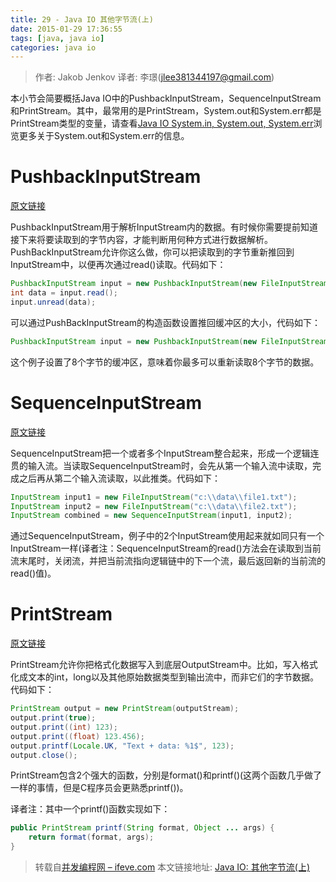 ```yaml
---
title: 29 - Java IO 其他字节流(上)
date: 2015-01-29 17:36:55
tags: [java, java io]
categories: java io
---
```


> 作者: Jakob Jenkov 译者: 李璟(jlee381344197@gmail.com)

本小节会简要概括Java IO中的PushbackInputStream，SequenceInputStream和PrintStream。其中，最常用的是PrintStream，System.out和System.err都是PrintStream类型的变量，请查看[Java IO System.in, System.out, System.err](/2015/01/07/java-io-07-system-in-out-error/)浏览更多关于System.out和System.err的信息。

# PushbackInputStream
[原文链接](http://tutorials.jenkov.com/java-io/pushbackinputstream.html)

PushbackInputStream用于解析InputStream内的数据。有时候你需要提前知道接下来将要读取到的字节内容，才能判断用何种方式进行数据解析。PushBackInputStream允许你这么做，你可以把读取到的字节重新推回到InputStream中，以便再次通过read()读取。代码如下：

``` java
PushbackInputStream input = new PushbackInputStream(new FileInputStream("c:\\data\\input.txt"));
int data = input.read();
input.unread(data);
```

可以通过PushBackInputStream的构造函数设置推回缓冲区的大小，代码如下：

``` java
PushbackInputStream input = new PushbackInputStream(new FileInputStream("c:\\data\\input.txt"), 8);
```

这个例子设置了8个字节的缓冲区，意味着你最多可以重新读取8个字节的数据。

# SequenceInputStream
[原文链接](http://tutorials.jenkov.com/java-io/sequenceinputstream.html)

SequenceInputStream把一个或者多个InputStream整合起来，形成一个逻辑连贯的输入流。当读取SequenceInputStream时，会先从第一个输入流中读取，完成之后再从第二个输入流读取，以此推类。代码如下：

``` java
InputStream input1 = new FileInputStream("c:\\data\\file1.txt");
InputStream input2 = new FileInputStream("c:\\data\\file2.txt");
InputStream combined = new SequenceInputStream(input1, input2);
```

通过SequenceInputStream，例子中的2个InputStream使用起来就如同只有一个InputStream一样(译者注：SequenceInputStream的read()方法会在读取到当前流末尾时，关闭流，并把当前流指向逻辑链中的下一个流，最后返回新的当前流的read()值)。

# PrintStream
[原文链接](http://tutorials.jenkov.com/java-io/printstream.html)

PrintStream允许你把格式化数据写入到底层OutputStream中。比如，写入格式化成文本的int，long以及其他原始数据类型到输出流中，而非它们的字节数据。代码如下：

``` java
PrintStream output = new PrintStream(outputStream);
output.print(true);
output.print((int) 123);
output.print((float) 123.456);
output.printf(Locale.UK, "Text + data: %1$", 123);
output.close();
```

PrintStream包含2个强大的函数，分别是format()和printf()(这两个函数几乎做了一样的事情，但是C程序员会更熟悉printf())。

译者注：其中一个printf()函数实现如下：

``` java
public PrintStream printf(String format, Object ... args) {
    return format(format, args);
}
```
> 转载自[并发编程网 – ifeve.com](http://ifeve.com/) 本文链接地址: [Java IO: 其他字节流(上)](http://ifeve.com/java-io-other-1/)